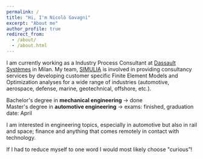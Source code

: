 ```yaml
---
permalink: /
title: "Hi, I'm Nicolò Gavagni"
excerpt: "About me"
author_profile: true
redirect_from: 
  - /about/
  - /about.html
---
```




I am currently working as a Industry Process Consultant at [Dassault Systèmes](https://www.3ds.com/it/) in Milan. My team, [SIMULIA](https://www.3ds.com/it/prodotti-e-servizi/simulia/) is involved in providing consultancy services by developing customer specific Finite Element Models and Optimization analyses for a wide range of industries (automotive, aerospace, defense, marine, geotechnical, offshore, etc.).  

Bachelor's degree in **mechanical engineering** -> done  
Master's degree in **automotive engineering** -> exams: finished, graduation date: April  

I am interested in engineering topics, especially in automotive but also in rail and space; finance and anything that comes remotely in contact with technology.  

If I had to reduce myself to one word I would most likely choose "curious”!

